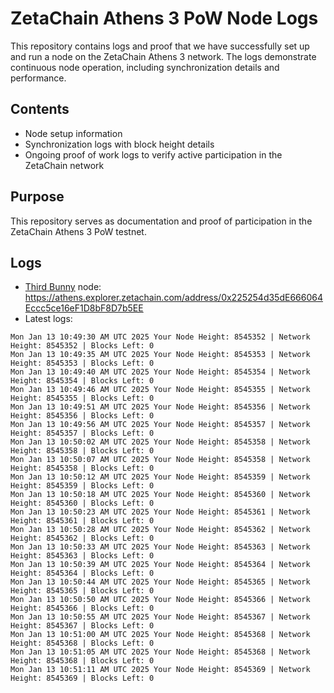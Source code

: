 # ZetaChain Athens 3 PoW Node Logs
This repository contains logs and proof that we have successfully set up and run a node on the ZetaChain Athens 3 network. The logs demonstrate continuous node operation, including synchronization details and performance.

## Contents
- Node setup information
- Synchronization logs with block height details
- Ongoing proof of work logs to verify active participation in the ZetaChain network

## Purpose
This repository serves as documentation and proof of participation in the ZetaChain Athens 3 PoW testnet.

## Logs

- [Third Bunny](https://thirdbunny.xyz/) node: https://athens.explorer.zetachain.com/address/0x225254d35dE666064Eccc5ce16eF1D8bF8D7b5EE
- Latest logs:
```
Mon Jan 13 10:49:30 AM UTC 2025 Your Node Height: 8545352 | Network Height: 8545352 | Blocks Left: 0
Mon Jan 13 10:49:35 AM UTC 2025 Your Node Height: 8545353 | Network Height: 8545353 | Blocks Left: 0
Mon Jan 13 10:49:40 AM UTC 2025 Your Node Height: 8545354 | Network Height: 8545354 | Blocks Left: 0
Mon Jan 13 10:49:46 AM UTC 2025 Your Node Height: 8545355 | Network Height: 8545355 | Blocks Left: 0
Mon Jan 13 10:49:51 AM UTC 2025 Your Node Height: 8545356 | Network Height: 8545356 | Blocks Left: 0
Mon Jan 13 10:49:56 AM UTC 2025 Your Node Height: 8545357 | Network Height: 8545357 | Blocks Left: 0
Mon Jan 13 10:50:02 AM UTC 2025 Your Node Height: 8545358 | Network Height: 8545358 | Blocks Left: 0
Mon Jan 13 10:50:07 AM UTC 2025 Your Node Height: 8545358 | Network Height: 8545358 | Blocks Left: 0
Mon Jan 13 10:50:12 AM UTC 2025 Your Node Height: 8545359 | Network Height: 8545359 | Blocks Left: 0
Mon Jan 13 10:50:18 AM UTC 2025 Your Node Height: 8545360 | Network Height: 8545360 | Blocks Left: 0
Mon Jan 13 10:50:23 AM UTC 2025 Your Node Height: 8545361 | Network Height: 8545361 | Blocks Left: 0
Mon Jan 13 10:50:28 AM UTC 2025 Your Node Height: 8545362 | Network Height: 8545362 | Blocks Left: 0
Mon Jan 13 10:50:33 AM UTC 2025 Your Node Height: 8545363 | Network Height: 8545363 | Blocks Left: 0
Mon Jan 13 10:50:39 AM UTC 2025 Your Node Height: 8545364 | Network Height: 8545364 | Blocks Left: 0
Mon Jan 13 10:50:44 AM UTC 2025 Your Node Height: 8545365 | Network Height: 8545365 | Blocks Left: 0
Mon Jan 13 10:50:50 AM UTC 2025 Your Node Height: 8545366 | Network Height: 8545366 | Blocks Left: 0
Mon Jan 13 10:50:55 AM UTC 2025 Your Node Height: 8545367 | Network Height: 8545367 | Blocks Left: 0
Mon Jan 13 10:51:00 AM UTC 2025 Your Node Height: 8545368 | Network Height: 8545368 | Blocks Left: 0
Mon Jan 13 10:51:05 AM UTC 2025 Your Node Height: 8545368 | Network Height: 8545368 | Blocks Left: 0
Mon Jan 13 10:51:11 AM UTC 2025 Your Node Height: 8545369 | Network Height: 8545369 | Blocks Left: 0
```
